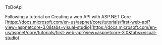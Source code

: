 ToDoApi

Following a tutorial on Creating a web API with ASP.NET Core [https://docs.microsoft.com/en-us/aspnet/core/tutorials/first-web-api?view=aspnetcore-3.0&tabs=visual-studio](https://docs.microsoft.com/en-us/aspnet/core/tutorials/first-web-api?view=aspnetcore-3.0&tabs=visual-studio)
